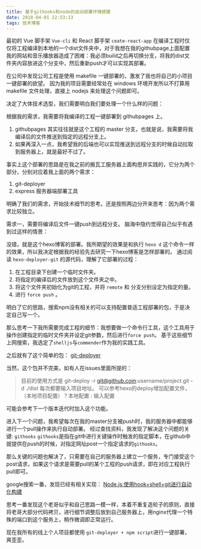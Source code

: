 ```yaml
---
title: 基于githooks和node的自动部署环境搭建
date: 2018-04-01 22:53:13
tags: 技术博客
---
```


最初的 Vue 脚手架 `Vue-cli` 和 React 脚手架 `ceate-react-app` 在编译工程时仅仅将工程编译到本地的一个dist文件夹中，对于我想在我的githubpage上面配置我的网站和音乐播放器造成了困难：我必须build之后再切换分支，将我的dist文件夹内容放进这个分支中，然后重新push才可以实现其部署。

在公司中发现公司工程是使用 makefile 一键部署的，激发了我也将自己的小项目一键部署的欲望。
因为我的项目需要经常处在 windows 环境开发所以不打算用 makefile 文件处理，直接上 nodejs 来处理这个问题即可。

决定了大体技术选型，我们需要明白我们要处理一个什么样的问题：

根据我的需求，我需要将我编译的工程一键部署到 githubpages 上。

1. githubpages 其实往往就是这个工程的 master 分支，也就是说，我需要将我编译后的文件推送到指定的远程分支上。
2. 如果再深入一点，我希望我的后端也可以实现推送到远程分支的时候自动拉取到服务器上，就是最好不过了。

事实上这个部署的思路是在我之前的搬瓦工服务器上面构思并实践的，它分为两个部分，分别对应着我上面的两个需求：

1. git-deployer
2. express 服务器端部署工具

明确了我们的需求，开始技术细节的思考。还是按照两边分开来思考：因为两个需求比较独立。

需求一，需要将编译后文件一键push到远程分支。
脑海中隐约觉得自己似乎有遇到过这样的情景：

没错，就是这个hexo博客的部署。我所期望的效果是和执行 `hexo d` 这个命令一样的效果，所以我决定根据我的经验先去研究一下hexo博客是怎样部署的。
通过阅读 `hexo-deployer-git` 的源代码，理解了它部署的过程：
1. 在工程目录下创建一个临时文件夹。
2. 将指定的编译后的文件放到这个文件夹之中。
3. 将这个文件夹初始化为git的工程，并将 `remote` 和 分支分别设定为指定的量。
4. 进行 `force push` 。

明白了它的思路，搜索npm没有相关的可以支持配置普适工程部署的包，于是决定自己写一个。

那么思考一下我所需要完成工程的细节：我想要做一个命令行工具，这个工具用于操作创建指定的临时文件夹并设定git参数，然后进行`force push`。
基于这些细节上网搜索，我选定了`shelljs`与`commender`作为我的实践工具。

之后就有了这个简单的包：
[git-deployer](https://github.com/Zainking/git-deployer)

当然，这个包并不完美，如有人在issues里面所提的：
> 目前的使用方式是
> git-deploy -r git@github.com:username/project.git -d ./dist
> 每次都要输入项目地址。
> 可以参考hexo的deploy增加配置文件，
> （本地项目配置）？本地配置 : 输入配置

可能会参考下一个版本迭代时加入这个功能。

进入下一个问题，我希望每次在我的master分支被push时，我的服务器中都能够进行一个pull操作来执行自动部署。
经过查找资料，我发现了解决这个问题的关键: `githooks`
`githooks`是指在git中进行关键操作时触发的指定脚本，在github中就提供在push的时候，对指定网址post一个指定请求的`githooks`。

那么关键的问题也解决了，只需要在自己的服务器上建立一个服务，专门接受这个post请求，如果这个请求是需要pull的某个工程的push请求，即在对应工程执行pull即可。

google搜索一番，发现已经有相关实现：
[Node.js:使用hook+shell+git进行自动化构建
](https://smallpath.me/post/Node.js:%E4%BD%BF%E7%94%A8git%E5%92%8Cwebhook%E8%BF%9B%E8%A1%8C%E8%87%AA%E5%8A%A8%E5%8C%96%E6%9E%84%E5%BB%BA)

思考一番发现这个老哥似乎和自己思路一模一样，本着不重复造轮子的原则，直接将老哥大部分代码拷贝，进行细节调整后放到自己服务器上，用nginx代理一个特殊的端口到这个服务上，稍作微调即正常运行。

现在我所有的线上个人项目都使用 `git-deployer + npm script`进行一键部署，爽歪歪。
